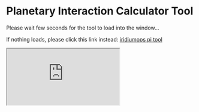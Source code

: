 # Planetary Interaction Calculator Tool

Please wait few seconds for the tool to load into the window...

If nothing loads, please click this link instead: <a href="https://iridiumops.serv00.net/pi/">iridiumops pi tool</a>

<iframe src="https://iridiumops.serv00.net/pi/" id="iframe" class="iframe_full" style="" allow="clipboard-write self https://iridiumops.serv00.net/pi/">Iframe page failed to load. Please open the page directly <a href="https://iridiumops.serv00.net/pi/">iridiumops pi tool</a></iframe>